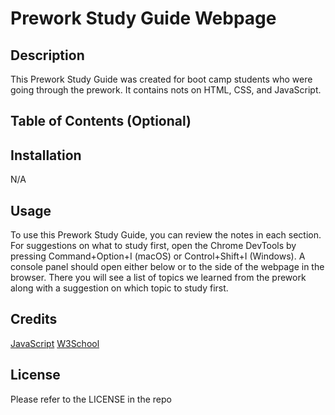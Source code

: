 # Prework Study Guide Webpage

## Description

This Prework Study Guide was created for boot camp students who were going through the prework. It contains nots on HTML, CSS, and JavaScript.

## Table of Contents (Optional)


## Installation

 N/A

## Usage

To use this Prework Study Guide, you can review the notes in each section. For suggestions on what to study first, open the Chrome DevTools by pressing Command+Option+I (macOS) or Control+Shift+I (Windows). A console panel should open either below or to the side of the webpage in the browser. There you will see a list of topics we learned from the prework along with a suggestion on which topic to study first.

## Credits

[JavaScript](https://developer.mozilla.org/en-US/docs/Web/JavaScript/Data_structures#see_also)
[W3School](https://www.w3schools.com/)


## License

Please refer to the LICENSE in the repo 

